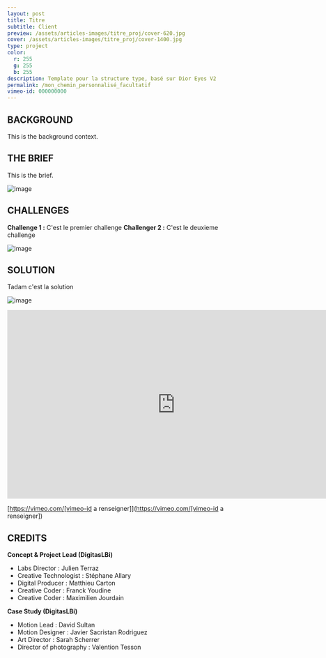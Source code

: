 ```yaml
---
layout: post
title: Titre
subtitle: Client
preview: /assets/articles-images/titre_proj/cover-620.jpg
cover: /assets/articles-images/titre_proj/cover-1400.jpg
type: project
color:
  r: 255
  g: 255
  b: 255
description: Template pour la structure type, basé sur Dior Eyes V2
permalink: /mon_chemin_personnalisé_facultatif
vimeo-id: 000000000
---
```


## BACKGROUND
This is the background context.

## THE BRIEF
This is the brief.

![image](/assets/articles-images/titre_proj/01.jpg)


## CHALLENGES
**Challenge 1 :**
C'est le premier challenge
**Challenger 2 :**
C'est le deuxieme challenge

![image](/assets/articles-images/titre_proj/02.jpg)

## SOLUTION
Tadam c'est la solution


![image](/assets/articles-images/titre_proj/03.jpg)
<iframe src="https://player.vimeo.com/video/[vimeo-id a renseigner]" width="770" height="433" frameborder="0" webkitallowfullscreen mozallowfullscreen allowfullscreen class="uk-responsive-width"></iframe>

[https://vimeo.com/[vimeo-id a renseigner]](https://vimeo.com/[vimeo-id a renseigner])


## CREDITS

**Concept & Project Lead (DigitasLBi)**


- Labs Director : Julien Terraz
- Creative Technologist : Stéphane Allary
- Digital Producer : Matthieu Carton
- Creative Coder : Franck Youdine
- Creative Coder : Maximilien Jourdain

**Case Study (DigitasLBi)**

- Motion Lead : David Sultan
- Motion Designer : Javier Sacristan Rodriguez
- Art Director : Sarah Scherrer
- Director of photography : Valention Tesson
